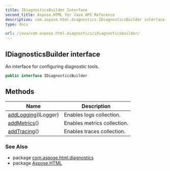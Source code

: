 ```yaml
---
title: IDiagnosticsBuilder Interface
second_title: Aspose.HTML for Java API Reference
description: com.aspose.html.diagnostics.IDiagnosticsBuilder interface. An interface for configuring diagnostic tools
type: docs

url: /java/com.aspose.html.diagnostics/idiagnosticsbuilder/
---
```

## IDiagnosticsBuilder interface

An interface for configuring diagnostic tools.

```java
public interface IDiagnosticsBuilder
```

## Methods

| Name | Description |
| --- | --- |
| [addLogging](../../com.aspose.html.diagnostics/idiagnosticsbuilder/addlogging/)(ILogger) | Enables logs collection. |
| [addMetrics](../../com.aspose.html.diagnostics/idiagnosticsbuilder/addmetrics/)() | Enables metrics collection. |
| [addTracing](../../com.aspose.html.diagnostics/idiagnosticsbuilder/addtracing/)() | Enables traces collection. |

### See Also

* package [com.aspose.html.diagnostics](../../com.aspose.html.diagnostics/)
* package [Aspose.HTML](../../)
